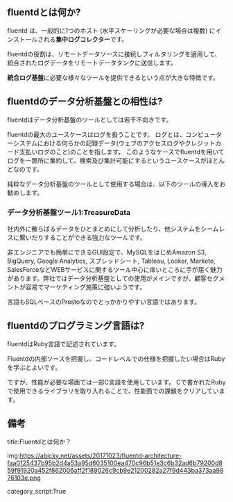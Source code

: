 




## fluentdとは何か?

fluentd は、一般的に1つのホスト (水平スケーリングが必要な場合は複数) にインストールされる**集中ログコレクター**です。

fluentdの役割は、リモートデータソースに接続しフィルタリングを適用して、統合されたログデータをリモートデータタンクに送信します。

**統合ログ基盤**に必要な様々なツールを提供できるという点が大きな特徴です。


## fluentdのデータ分析基盤との相性は?

fluentdはデータ分析基盤のツールとしては若干不向きです。

fluentdの最大のユースケースはログを扱うことです。
ログとは、コンピューターシステムにおける何らかの記録データ(ウェブのアクセスログやクレジットカード支払いログのこと)のことを指します。
このようなケースでfluentdを用いてログを一箇所に集約して、検索及び集計可能にするというユースケースがほとんどなのです。

純粋なデータ分析基盤のツールとして使用する場合は、以下のツールの導入をお勧めします。


### データ分析基盤ツール1:TreasureData

社内外に散らばるデータをひとまとめにして分析したり、他システムをシームレスに繋いだりすることができる強力なツールです。

非エンジニアでも簡単にできるGUI設定で、MySQLをはじめAmazon S3, BigQuery, Google Analytics, スプレッドシート, Tableau, Looker, Marketo, SalesForceなどWEBサービスに関するツール中心に痒いところに手が届く魅力があります。弊社ではデータ分析基盤としての使用がメインですが、顧客セグメントが容易でマーケティング施策に強いようです。

言語もSQLベースのPrestoなのでとっかかりやすい言語ではあります。




## fluentdのプログラミング言語は?

fluentdはRuby言語で記述されています。

Fluentdの内部ソースを把握し、コードレベルでの仕様を把握したい場合はRubyを学ぶとよいです。

ですが、性能が必要な場面では一部C言語を使用しています。
Cで書かれたRubyで使用できるライブラリを取り入れることで、性能面での課題をクリアしています。





## 備考

title:Fluentdとは何か？

img:https://abicky.net/assets/20171023/fluentd-architecture-faa0125437b95b2d4a53a95d6035100ea470c96b51e3c6b32ad6b79200d859f91920a452f862006aff2f189026c9cb9e21200282a27f9d443ba373aa9876103e.png



category_script:True
